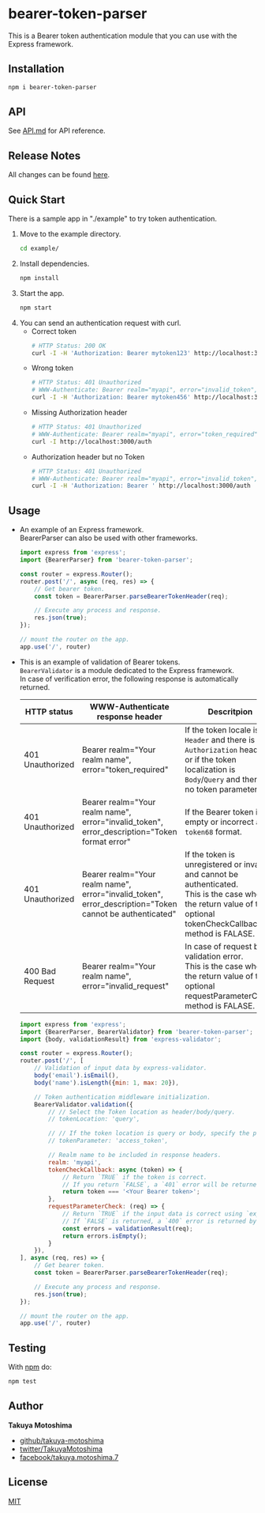 # bearer-token-parser
This is a Bearer token authentication module that you can use with the Express framework.

## Installation
```sh
npm i bearer-token-parser
```

## API
See [API.md](API.md) for API reference.

## Release Notes
All changes can be found [here](CHANGELOG.md).

## Quick Start
There is a sample app in "./example" to try token authentication.

1. Move to the example directory.
    ```sh
    cd example/
    ```
1. Install dependencies.
    ```sh
    npm install
    ```
1. Start the app.
    ```sh
    npm start
    ```
1. You can send an authentication request with curl.
    - Correct token  
        ```sh
        # HTTP Status: 200 OK
        curl -I -H 'Authorization: Bearer mytoken123' http://localhost:3000/auth
        ```
    - Wrong token  
        ```sh
        # HTTP Status: 401 Unauthorized  
        # WWW-Authenticate: Bearer realm="myapi", error="invalid_token", error_description="Token cannot be authenticated"
        curl -I -H 'Authorization: Bearer mytoken456' http://localhost:3000/auth
        ```
    - Missing Authorization header  
        ```sh
        # HTTP Status: 401 Unauthorized  
        # WWW-Authenticate: Bearer realm="myapi", error="token_required"
        curl -I http://localhost:3000/auth
        ```
    - Authorization header but no Token  
        ```sh
        # HTTP Status: 401 Unauthorized  
        # WWW-Authenticate: Bearer realm="myapi", error="invalid_token", error_description="Token format error"
        curl -I -H 'Authorization: Bearer ' http://localhost:3000/auth
        ```

## Usage
- An example of an Express framework.  
    BearerParser can also be used with other frameworks.
    ```js
    import express from 'express';
    import {BearerParser} from 'bearer-token-parser';

    const router = express.Router();
    router.post('/', async (req, res) => {
        // Get bearer token.
        const token = BearerParser.parseBearerTokenHeader(req);

        // Execute any process and response.
        res.json(true);
    });

    // mount the router on the app.
    app.use('/', router)
    ```
- This is an example of validation of Bearer tokens.  
    `BearerValidator` is a module dedicated to the Express framework.  
    In case of verification error, the following response is automatically returned.  

    |HTTP status|WWW-Authenticate response header|Descritpion|
    |-|-|-|
    |401 Unauthorized|Bearer realm="Your realm name", error="token_required"|If the token locale is `Header` and there is no `Authorization` header.<br>or if the token localization is `Body`/`Query` and there is no token parameter.|
    |401 Unauthorized|Bearer realm="Your realm name", error="invalid_token", error_description="Token format error"|If the Bearer token is empty or incorrect as `token68` format.|
    |401 Unauthorized|Bearer realm="Your realm name", error="invalid_token", error_description="Token cannot be authenticated"|If the token is unregistered or invalid and cannot be authenticated.<br>This is the case when the return value of the optional tokenCheckCallback method is FALASE.|
    |400 Bad Request|Bearer realm="Your realm name", error="invalid_request"|In case of request body validation error.<br>This is the case when the return value of the optional requestParameterCheck method is FALASE.|

    ```js
    import express from 'express';
    import {BearerParser, BearerValidator} from 'bearer-token-parser';
    import {body, validationResult} from 'express-validator';

    const router = express.Router();
    router.post('/', [
        // Validation of input data by express-validator.
        body('email').isEmail(),
        body('name').isLength({min: 1, max: 20}),

        // Token authentication middleware initialization.
        BearerValidator.validation({
            // // Select the Token location as header/body/query.
            // tokenLocation: 'query',

            // // If the token location is query or body, specify the parameter name of the token.
            // tokenParameter: 'access_token',

            // Realm name to be included in response headers.
            realm: 'myapi',
            tokenCheckCallback: async (token) => {
                // Return `TRUE` if the token is correct.
                // If you return `FALSE`, a `401` error will be returned by the `BearerValidator.validation` middleware.
                return token === '<Your Bearer token>';
            },
            requestParameterCheck: (req) => {
                // Return `TRUE` if the input data is correct using `express-validator`.
                // If `FALSE` is returned, a `400` error is returned by the `BearerValidator.validation` middleware.
                const errors = validationResult(req);
                return errors.isEmpty();
            }
        }),
    ], async (req, res) => {
        // Get bearer token.
        const token = BearerParser.parseBearerTokenHeader(req);

        // Execute any process and response.
        res.json(true);
    });

    // mount the router on the app.
    app.use('/', router)
    ```

## Testing
With [npm](http://npmjs.org) do:

```sh
npm test
```

## Author
**Takuya Motoshima**

* [github/takuya-motoshima](https://github.com/takuya-motoshima)
* [twitter/TakuyaMotoshima](https://twitter.com/TakuyaMotoshima)
* [facebook/takuya.motoshima.7](https://www.facebook.com/takuya.motoshima.7)

## License
[MIT](LICENSE)